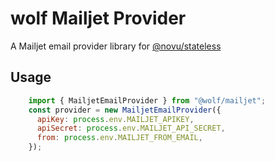 # wolf Mailjet Provider

A Mailjet email provider library for [@novu/stateless](https://github.com/tecklens/tk-wolf/)

## Usage

```javascript
    import { MailjetEmailProvider } from "@wolf/mailjet";
    const provider = new MailjetEmailProvider({
      apiKey: process.env.MAILJET_APIKEY,
      apiSecret: process.env.MAILJET_API_SECRET,
      from: process.env.MAILJET_FROM_EMAIL,
    });
```
